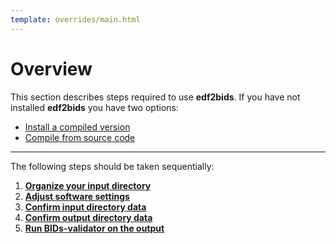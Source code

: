 ```yaml
---
template: overrides/main.html
---
```


# Overview

This section describes steps required to use **edf2bids**. If you have not installed **edf2bids** you have two options:

  * [Install a compiled version](installation.html#obtain-pre-compiled-versions)
  * [Compile from source code](installation#compile-from-source)

---

The following steps should be taken sequentially:

1. [**Organize your input directory**](input_dir_setup/input-directory-setup)
2. [**Adjust software settings**](user_settings/adjusting-metadata-settings)
3. [**Confirm input directory data**](directory_selection/input-directory-selection)
4. [**Confirm output directory data**](directory_selection/output-directory-selection)
5. [**Run BIDs-validator on the output**](bids_output/bids-output-folder-structure)

